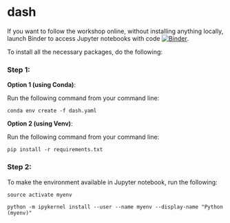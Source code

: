 # dash

If you want to follow the workshop online, without installing anything locally, launch Binder to access Jupyter notebooks with code [![Binder](https://beta.mybinder.org/badge.svg)](https://mybinder.org/v2/gh/annafedotova/dash/master).

To install all the necessary packages, do the following: 

### Step 1: 

**Option 1 (using Conda)**: 

Run the following command from your command line: 

`conda env create -f dash.yaml`

**Option 2 (using Venv)**: 

Run the following command from your command line: 

`pip install -r requirements.txt`


### Step 2: 

To make the environment available in Jupyter notebook, run the following: 

`source activate myenv`

`python -m ipykernel install --user --name myenv --display-name "Python (myenv)"`



